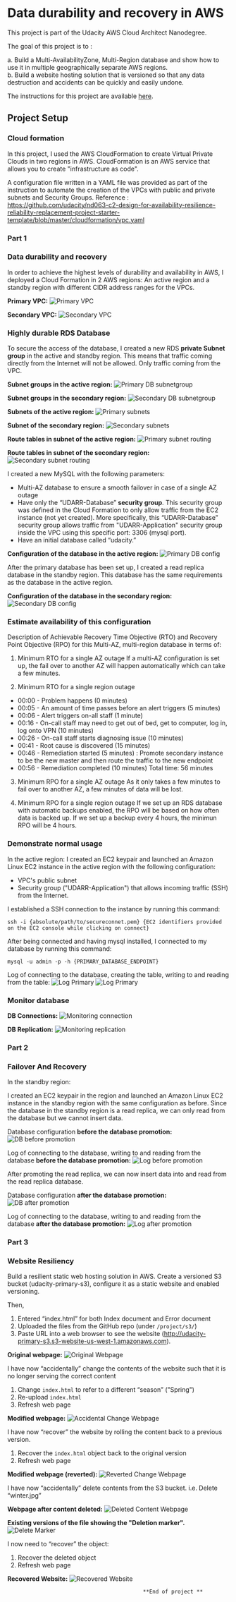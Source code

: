 # Data durability and recovery in AWS

This project is part of the Udacity AWS Cloud Architect Nanodegree.

The goal of this project is to :

a.  Build a Multi-AvailabilityZone, Multi-Region database and show how to use it in multiple geographically separate AWS regions.  
b.  Build a website hosting solution that is versioned so that any data destruction and accidents can be quickly and easily undone.


The instructions for this project are available [here](https://github.com/udacity/nd063-c2-design-for-availability-resilience-reliability-replacement-project-starter-template).

## Project Setup
### Cloud formation
In this project, I used the AWS CloudFormation to create Virtual Private Clouds in two regions in AWS. CloudFormation is an AWS service that allows you to create "infrastructure as code". 

A configuration file written in a YAML file was provided as part of the instruction to automate the creation of the VPCs with public and private subnets and Security Groups. Reference : https://github.com/udacity/nd063-c2-design-for-availability-resilience-reliability-replacement-project-starter-template/blob/master/cloudformation/vpc.yaml

### Part 1

### Data durability and recovery
In order to achieve the highest levels of durability and availability in AWS, I deployed a Cloud Formation in 2 AWS regions: An active region and a standby region with different CIDR address ranges for the VPCs.

**Primary VPC:**
![Primary VPC](screenshots/primary_Vpc.png "Primary VPC")

**Secondary VPC:**
![Secondary VPC](screenshots/secondary_Vpc.png "Secondary VPC")

### Highly durable RDS Database

To secure the access of the database, I created a new RDS **private Subnet group** in the active and standby region. This means that traffic coming directly from the Internet will not be allowed. Only traffic coming from the VPC.

**Subnet groups in the active region:**
![Primary DB subnetgroup](screenshots/primaryDB_subnetgroup.png "Primary DB subnetgroup")

**Subnet groups in the secondary region:**
![Secondary DB subnetgroup](screenshots/secondaryDB_subnetgroup.png "Secondary DB subnetgroup")


**Subnets of the active region:**
![Primary subnets](screenshots/primaryVPC_subnets.png "Primary subnets")

**Subnet of the secondary region:**
![Secondary subnets](screenshots/secondaryVPC_subnets.png "Secondary subnets")


**Route tables in subnet of the active region:**
![Primary subnet routing](screenshots/primary_subnet_routing.png "Primary subnet routing")

**Route tables in subnet of the secondary region:**
![Secondary subnet routing](screenshots/secondary_subnet_routing.png "Secondary subnet routing")

I created a new MySQL with the following parameters:
- Multi-AZ database to ensure a smooth failover in case of a single AZ outage
- Have only the “UDARR-Database” **security group**. This security group was defined in the Cloud Formation to only allow traffic from the EC2 instance (not yet created). More specifically, this “UDARR-Database” security group allows traffic from "UDARR-Application" security group inside the VPC using this specific port: 3306 (mysql port).
- Have an initial database called “udacity.” 

**Configuration of the database in the active region:**
![Primary DB config](screenshots/primaryDB_config.png "Primary DB config")

After the primary database has been set up, I created a read replica database in the standby region. This database has the same requirements as the database in the active region.

**Configuration of the database in the secondary region:**
![Secondary DB config](screenshots/secondaryDB_config.png "Secondary DB config")

### Estimate availability of this configuration

Description of Achievable Recovery Time Objective (RTO) and Recovery Point Objective (RPO) for this Multi-AZ, multi-region database in terms of:

1. Minimum RTO for a single AZ outage 
If a multi-AZ configuration is set up, the fail over to another AZ will happen automatically which can take a few minutes.
    
2. Minimum RTO for a single region outage
- 00:00 - Problem happens (0 minutes) 
- 00:05 - An amount of time passes before an alert triggers (5 minutes) 
- 00:06 - Alert triggers on-all staff (1 minute) 
- 00:16 - On-call staff may need to get out of bed, get to computer, log in, log onto VPN (10 minutes) 
- 00:26 - On-call staff starts diagnosing issue (10 minutes) 
- 00:41 - Root cause is discovered (15 minutes) 
- 00:46 - Remediation started (5 minutes) :  Promote secondary instance to be the new master and then route the traffic to the new endpoint
- 00:56 - Remediation completed (10 minutes) 
Total time: 56 minutes 

3. Minimum RPO for a single AZ outage
As it only takes a few minutes to fail over to another AZ, a few minutes of data will be lost.   
       
4. Minimum RPO for a single region outage 
If we set up an RDS database with automatic backups enabled, the RPO will be based on how often data is backed up. If we set up a backup every 4 hours, the minimun RPO will be 4 hours.

### Demonstrate normal usage

In the active region:
I created an EC2 keypair and launched an Amazon Linux EC2 instance in the active region with the following configuration:
- VPC's public subnet
- Security group ("UDARR-Application") that allows incoming traffic (SSH) from the Internet.

I established a SSH connection to the instance by running this command:
```
ssh -i {absolute/path/to/secureconnet.pem} {EC2 identifiers provided on the EC2 console while clicking on connect}
```
After being connected and having mysql installed, I connected to my database by running this command:
```
mysql -u admin -p -h {PRIMARY_DATABASE_ENDPOINT}
```

Log of connecting to the database, creating the table, writing to and reading from the table:
![Log Primary](screenshots/log_primary.png "Log Primary")
![Log Primary](screenshots/log_primary1.png "Log Primary")

### Monitor database

**DB Connections:**
![Monitoring connection](screenshots/monitoring_connections.png "Monitoring connection")

**DB Replication:**
![Monitoring replication](screenshots/monitoring_replication.png "Monitoring replication")

### Part 2
### Failover And Recovery
In the standby region:

I created an EC2 keypair in the region and launched an Amazon Linux EC2 instance in the standby region with the same configuration as before.
Since the database in the standby region is a read replica, we can only read from the database but we cannot insert data.

Database configuration **before the database promotion:**
![DB before promotion](screenshots/rr_before_promotion.png "DB before promotion")

Log of connecting to the database, writing to and reading from the database **before the database promotion:**
![Log before promotion](screenshots/log_rr_before_promotion.png "Log before promotion")

After promoting the read replica, we can now insert data into and read from the read replica database.

Database configuration **after the database promotion:**
![DB after promotion](screenshots/rr_after_promotion.png "DB after promotion")

Log of connecting to the database, writing to and reading from the database **after the database promotion:**
![Log after promotion](screenshots/log_rr_after_promotion.png "Log after promotion")



### Part 3
### Website Resiliency

Build a resilient static web hosting solution in AWS. Create a versioned S3 bucket (udacity-primary-s3), configure it as a static website and enabled versioning.

Then,

1. Entered  “index.html” for both Index document and Error document
2. Uploaded the files from the GitHub repo (under `/project/s3/`)
3. Paste URL into a web browser to see the website (http://udacity-primary-s3.s3-website-us-west-1.amazonaws.com). 


**Original webpage:**
![Original Webpage](screenshots/s3_original.png "Original Webpage")

I have now  “accidentally” change the contents of the website such that it is no longer serving the correct content

1. Change `index.html` to refer to a different “season” ("Spring")
2. Re-upload `index.html`
3. Refresh web page

**Modified webpage:**
![Accidental Change Webpage](screenshots/s3_season.png "Accidental Change Webpage")

I have now  “recover” the website by rolling the content back to a previous version.

1. Recover the `index.html` object back to the original version
2. Refresh web page

**Modified webpage (reverted):**
![Reverted Change Webpage](screenshots/s3_season_revert.png "Reverted Change Webpage")

I have now “accidentally” delete contents from the S3 bucket. i.e. Delete “winter.jpg”

**Webpage after content deleted:**
![Deleted Content Webpage](screenshots/s3_deletion.png "Deleted Content Webpage")

**Existing versions of the file showing the "Deletion marker".**
![Delete Marker](screenshots/s3_delete_marker.png "Delete Marker")

I now need to “recover” the object:

1. Recover the deleted object
2. Refresh web page

**Recovered Website:**
![Recovered Website](screenshots/s3_delete_revert.png "Recovered Website")



                                               **End of project **

